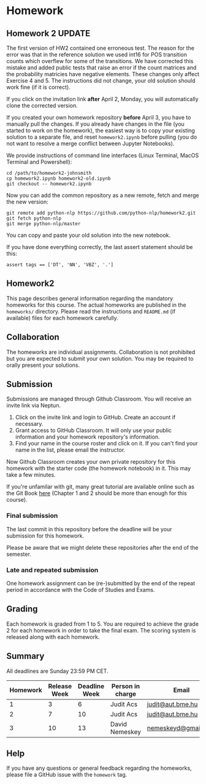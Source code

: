 # Homework

## Homework 2 UPDATE

The first version of HW2 contained one erroneous test.  The reason for the
error was that in the reference solution we used int16 for POS transition
counts which overflew for some of the transitions. We have corrected this
mistake and added public tests that raise an error if the count matrices
and the probability matricies have negative elements. These changes only affect
Exercise 4 and 5. The instructions did not change, your old solution should
work fine (if it is correct).

If you click on the invitation link **after** April 2, Monday, you will
automatically clone the corrected version.

If you created your own homework repository **before** April 3, you have to
manually pull the changes. If you already have changes in the file (you started
to work on the homework), the easiest way is to copy your existing solution to
a separate file, and reset `homework2.ipynb` before pulling (you do not want to
resolve a merge conflict between Jupyter Notebooks).

We provide instructions of command line interfaces (Linux Terminal, MacOS
Terminal and Powershell):

    cd /path/to/homework2-johnsmith
    cp homework2.ipynb homework2-old.ipynb
    git checkout -- homework2.ipynb

Now you can add the common repository as a new remote, fetch and merge the new
version:

    git remote add python-nlp https://github.com/python-nlp/homework2.git
    git fetch python-nlp
    git merge python-nlp/master

You can copy and paste your old solution into the new notebook.

If you have done everything correctly, the last assert statement should be
this:

    assert tags == ['DT', 'NN', 'VBZ', '.']

## Homework2

This page describes general information regarding the mandatory homeworks for this course.
The actual homeworks are published in the `homeworks/` directory.
Please read the instructions and `README.md` (if available) files for each homework carefully.

## Collaboration

The homeworks are individual assignments.
Collaboration is not prohibited but you are expected to submit your own solution.
You may be required to orally present your solutions.

## Submission

Submissions are managed through Github Classroom. You will receive an invite link via
Neptun.

1. Click on the invite link and login to GitHub. Create an account if necessary.
2. Grant access to GitHub Classroom. It will only use your public information
   and your homework repository's information.
3. Find your name in the course roster and click on it. If you can't find your
   name in the list, please email the instructor.

Now Github Classroom creates your own private repository for this homework with
the starter code (the homework notebook) in it. This may take a few minutes.

If you're unfamilar with git, many great tutorial are available online such as
the Git Book [here](https://git-scm.com/book/en/v2) (Chapter 1 and 2 should be
more than enough for this course).

### Final submission

The last commit in this repository before the deadline will be your submission
for this homework.

Please be aware that we might delete these repositories after the end of the
semester.

### Late and repeated submission

One homework assignment can be (re-)submitted by the end of the repeat period
in accordance with the Code of Studies and Exams.

## Grading

Each homework is graded from 1 to 5.
You are required to achieve the grade 2 for each homework in order to take the final exam.
The scoring system is released along with each homework.

## Summary

All deadlines are Sunday 23:59 PM CET.

| Homework | Release Week | Deadline Week | Person in charge | Email |
| ---- | ---- | ---- | ---- | ---- |
| 1 | 3 | 6 | Judit Acs | judit@aut.bme.hu |
| 2 | 7 | 10 | Judit Acs | judit@aut.bme.hu |
| 3 | 10 | 13 | David Nemeskey | nemeskeyd@gmail.com |

## Help

If you have any questions or general feedback regarding the homeworks, please file a GitHub issue with the `homework` tag.
